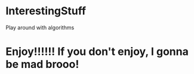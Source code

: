 # InterestingStuff
Play around with algorithms

# Enjoy!!!!!! If you don't enjoy, I gonna be mad brooo!

